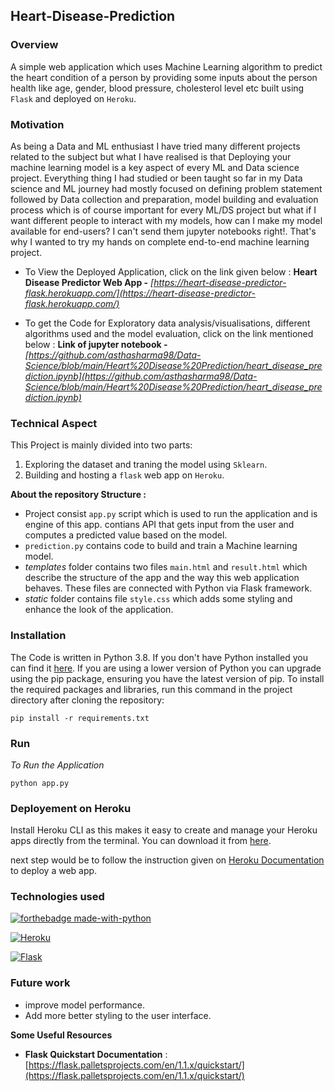 ## Heart-Disease-Prediction 

### Overview

A simple web application which uses Machine Learning algorithm to predict the heart condition of a person by providing some inputs about the person health like age, gender, blood pressure, cholesterol level etc built using `Flask` and deployed on `Heroku`.

### Motivation 

As being a Data and ML enthusiast I have tried many different projects related to the subject but what I have realised is that Deploying your machine learning model is a key aspect of every ML and Data science project. Everything thing I had studied or been taught so far in my Data science and ML journey had mostly focused on defining problem statement followed by Data collection and preparation, model building and evaluation process which is of course important for every ML/DS project but what if I want different people to interact with my models, how can I make my model available for end-users? I can't send them jupyter notebooks right!. That's why I wanted to try my hands on complete end-to-end machine learning project. 

- To View the Deployed Application, click on the link given below : 
  **Heart Disease Predictor Web App -** *[https://heart-disease-predictor-flask.herokuapp.com/](https://heart-disease-predictor-flask.herokuapp.com/)*

- To get the Code for Exploratory data analysis/visualisations, different algorithms used and the model evaluation, click on the link mentioned below :
  **Link of jupyter notebook -** *[https://github.com/asthasharma98/Data-Science/blob/main/Heart%20Disease%20Prediction/heart_disease_prediction.ipynb](https://github.com/asthasharma98/Data-Science/blob/main/Heart%20Disease%20Prediction/heart_disease_prediction.ipynb)*
  

 ### Technical Aspect
 
 This Project is mainly divided into two parts:
 
 1. Exploring the dataset and traning the model using `Sklearn`.
 2. Building and hosting a `flask` web app on `Heroku`.

**About the repository Structure :**

- Project consist `app.py` script which is used to run the application and is engine of this app. contians API that gets input from the user and computes a predicted value based on the model.
- `prediction.py` contains code to build and train a Machine learning model.
- *templates* folder contains two files `main.html` and `result.html` which describe the structure of the app and the way this web application behaves. These files are connected with Python via Flask framework.  
- *static* folder contains file `style.css` which adds some styling and enhance the look of the application. 

### Installation

The Code is written in Python 3.8. If you don't have Python installed you can find it [here](https://www.python.org/downloads/). If you are using a lower version of Python you can upgrade using the pip package, ensuring you have the latest version of pip. To install the required packages and libraries, run this command in the project directory after cloning the repository:

```
pip install -r requirements.txt 
```



### Run 

*To Run the Application*

```
python app.py
```

### Deployement on Heroku

Install Heroku CLI as this makes it easy to create and manage your Heroku apps directly from the terminal. 
You can download it from [here](https://devcenter.heroku.com/articles/heroku-cli).

next step would be to follow the instruction given on [Heroku Documentation](https://devcenter.heroku.com/articles/getting-started-with-python) to deploy a web app.

### Technologies used 

[![forthebadge made-with-python](http://ForTheBadge.com/images/badges/made-with-python.svg)](https://www.python.org/)  

[![Heroku](https://github.com/jalbertsr/logo-badge-images/blob/master/img/rsz_heroku.png?raw=true)](https://www.heroku.com/)

[![Flask](https://github.com/jalbertsr/logo-badge-images/blob/master/img/rsz_flask.png?raw=true)](http://flask.pocoo.org/)  


### Future work 

- improve model performance.
- Add more better styling to the user interface.


**Some Useful Resources**

- **Flask Quickstart Documentation** : [https://flask.palletsprojects.com/en/1.1.x/quickstart/](https://flask.palletsprojects.com/en/1.1.x/quickstart/)








  
  
  


